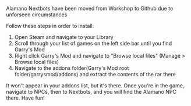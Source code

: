 Alamano Nextbots have been moved from Workshop to Github due to unforseen circumstances

Follow these steps in order to install:
1) Open Steam and navigate to your Library
2) Scroll through your list of games on the left side bar until you find Garry's Mod
3) Right click Garry's Mod and navigate to "Browse local files" (Manage > Browse local files)
4) Navigate to the addons folder(Garry's Mod root folder/garrysmod/addons) and extract the contents of the rar there

It won't appear in your addons list, but it's there. Once you're in the game, navigate to NPCs, then to Nextbots, and you will find the Alamano NPC there.
Have fun!
